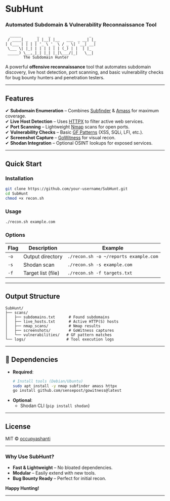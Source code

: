 
# SubHunt  
### **Automated Subdomain & Vulnerability Reconnaissance Tool**  

```text
  _____       _    _                 _   
 / ____| _   _| |__| |__   ___  _ __| |_ 
| (___ | | | | '_ \ '_ \ / _ \| '__| __|
 \___ \| |_| | | | | | | (_) | |  | |_ 
 _____) \__,_|_| |_| |_|\___/|_|   \__|
        The Subdomain Hunter
```

A powerful **offensive reconnaissance** tool that automates subdomain discovery, live host detection, port scanning, and basic vulnerability checks for bug bounty hunters and penetration testers.  

---

## **Features**  
✔ **Subdomain Enumeration** – Combines [Subfinder](https://github.com/projectdiscovery/subfinder) & [Amass](https://github.com/OWASP/Amass) for maximum coverage.  
✔ **Live Host Detection** – Uses [HTTPX](https://github.com/projectdiscovery/httpx) to filter active web services.  
✔ **Port Scanning** – Lightweight [Nmap](https://nmap.org) scans for open ports.  
✔ **Vulnerability Checks** – Basic [GF Patterns](https://github.com/tomnomnom/gf) (XSS, SQLi, LFI, etc.).  
✔ **Screenshot Capture** – [GoWitness](https://github.com/sensepost/gowitness) for visual recon.  
✔ **Shodan Integration** – Optional OSINT lookups for exposed services.  

---

## **Quick Start**  

### **Installation**  
```bash
git clone https://github.com/your-username/SubHunt.git  
cd SubHunt  
chmod +x recon.sh  
```

### **Usage**  
```bash
./recon.sh example.com  
```

### **Options**  
| Flag | Description | Example |
|------|-------------|---------|
| `-o` | Output directory | `./recon.sh -o ~/reports example.com` |
| `-s` | Shodan scan | `./recon.sh -s example.com` |
| `-f` | Target list (file) | `./recon.sh -f targets.txt` |

---

##  **Output Structure**  
```text
SubHunt/
├── scans/
│   ├── subdomains.txt      # Found subdomains  
│   ├── live_hosts.txt      # Active HTTP(S) hosts  
│   ├── nmap_scans/         # Nmap results  
│   ├── screenshots/        # GoWitness captures  
│   └── vulnerabilities/   # GF pattern matches  
└── logs/                  # Tool execution logs  
```

---

## 🔧 **Dependencies**  
- **Required**:  
  ```bash
  # Install tools (Debian/Ubuntu)  
  sudo apt install -y nmap subfinder amass httpx  
  go install github.com/sensepost/gowitness@latest  
  ```
- **Optional**:  
  - Shodan CLI (`pip install shodan`)  

---

##  **License**  
MIT © [occupyashanti](https://github.com/occupyashanti)  

---

### **Why Use SubHunt?**  
- **Fast & Lightweight** – No bloated dependencies.  
- **Modular** – Easily extend with new tools.  
- **Bug Bounty Ready** – Perfect for initial recon.  

**Happy Hunting!**  

---

